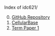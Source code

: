Index of idc621/

0. [GitHub Repository](https://github.com/DhruvaSambrani/idc621)
1. [CellularBase](CellularBase)
2. [Term Paper 1](termpaper1)
